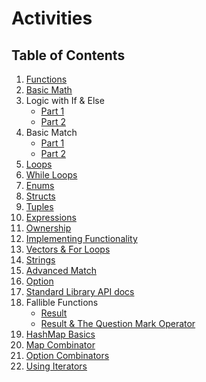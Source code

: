 # Activities

## Table of Contents

1. [Functions](./src/bin/functions.rs)
2. [Basic Math](./src/bin/basic_math.rs)
3. Logic with If & Else
	- [Part 1](./src/bin/logic_if_else_1.rs)
	- [Part 2](./src/bin/logic_if_else_2.rs)
4. Basic Match
	- [Part 1](./src/bin/basic_match_1.rs)
	- [Part 2](./src/bin/basic_match_2.rs)
5. [Loops](./src/bin/loops.rs)
6. [While Loops](./src/bin/while_loops.rs)
7. [Enums](./src/bin/enums.rs)
8. [Structs](./src/bin/structs.rs)
9. [Tuples](./src/bin/tuples.rs)
10. [Expressions](./src/bin/expressions.rs)
11. [Ownership](./src/bin/ownership.rs)
12. [Implementing Functionality](./src/bin/implementing_functionality.rs)
13. [Vectors & For Loops](./src/bin/vectors.rs)
14. [Strings](./src/bin/strings.rs)
15. [Advanced Match](./src/bin/advanced_match.rs)
16. [Option](./src/bin/option.rs)
17. [Standard Library API docs](./src/bin/std_lib_api_docs.rs)
18. Fallible Functions
	- [Result](./src/bin/result.rs)
	- [Result & The Question Mark Operator](./src/bin/question_mark_operator.rs)  
19. [HashMap Basics](./src/bin/hashmap_basics.rs)
20. [Map Combinator](./src/bin/map_combinator.rs)
21. [Option Combinators](./src/bin/option_combinator.rs)
22. [Using Iterators](./src/bin/iterators.rs)
